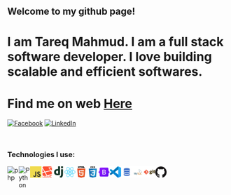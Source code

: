 ## Welcome to my github page!

# I am Tareq Mahmud. I am a full stack software developer. I love building scalable and efficient softwares.
# Find me on web <a href="https://tareqmahmud.online/" target="_blank">Here</a>

<a href="https://www.facebook.com/martin.luiz.121/" target="_blank"><img src="https://img.shields.io/badge/Facebook-%231877F2.svg?&style=flat-square&logo=facebook&logoColor=white" alt="Facebook"></a>
<a href="https://www.linkedin.com/in/tareq-mahmud-651894155/" target="_blank"><img src="https://img.shields.io/badge/LinkedIn-%230077B5.svg?&style=flat-square&logo=linkedin&logoColor=white" alt="LinkedIn"></a>


<br />

### Technologies I use:

<!-- [<img align="left" alt="C" width="26px" src="https://github.com/abranhe/programming-languages-logos/blob/master/src/c/c_128x128.png" />]() -->
<!-- [<img align="left" alt="C++" width="26px" src="https://github.com/abranhe/programming-languages-logos/blob/master/src/cpp/cpp_128x128.png" />]() -->
[<img align="left" alt="php" width="26px" src="https://github.com/abranhe/programming-languages-logos/blob/master/src/php/php_128x128.png" />]()
[<img align="left" alt="Python" width="26px" src="https://github.com/abranhe/programming-languages-logos/blob/master/src/python/python_128x128.png" />]()
[<img align="left" alt="JavaScript" width="26px" src="https://raw.githubusercontent.com/github/explore/80688e429a7d4ef2fca1e82350fe8e3517d3494d/topics/javascript/javascript.png" />]()
[<img align="left" alt="JavaScript" width="26px" src="https://github.com/devicons/devicon/blob/master/icons/laravel/laravel-plain-wordmark.svg" />]()
[<img align="left" alt="Django" width="26px" src="https://github.com/devicons/devicon/blob/master/icons/django/django-plain.svg" />]()
[<img align="left" alt="React" width="26px" src="https://github.com/devicons/devicon/blob/master/icons/react/react-original.svg" />]()
[<img align="left" alt="HTML5" width="26px" src="https://raw.githubusercontent.com/github/explore/80688e429a7d4ef2fca1e82350fe8e3517d3494d/topics/html/html.png" />]()
[<img align="left" alt="CSS3" width="26px" src="https://raw.githubusercontent.com/github/explore/80688e429a7d4ef2fca1e82350fe8e3517d3494d/topics/css/css.png" />]()
[<img align="left" alt="Bootstrap" width="26px" src="https://github.com/devicons/devicon/blob/master/icons/bootstrap/bootstrap-original.svg"/>]()
[<img align="left" alt="Visual Studio Code" width="26px" src="https://raw.githubusercontent.com/github/explore/80688e429a7d4ef2fca1e82350fe8e3517d3494d/topics/visual-studio-code/visual-studio-code.png" />]()
[<img align="left" alt="SQL" width="26px" src="https://raw.githubusercontent.com/github/explore/80688e429a7d4ef2fca1e82350fe8e3517d3494d/topics/sql/sql.png" />]()
[<img align="left" alt="MySQL" width="26px" src="https://raw.githubusercontent.com/github/explore/80688e429a7d4ef2fca1e82350fe8e3517d3494d/topics/mysql/mysql.png" />]()
[<img align="left" alt="Git" width="26px" src="https://raw.githubusercontent.com/github/explore/80688e429a7d4ef2fca1e82350fe8e3517d3494d/topics/git/git.png" />]()
[<img align="left" alt="GitHub" width="26px" src="https://raw.githubusercontent.com/github/explore/78df643247d429f6cc873026c0622819ad797942/topics/github/github.png" />]()

<br />
<br />

